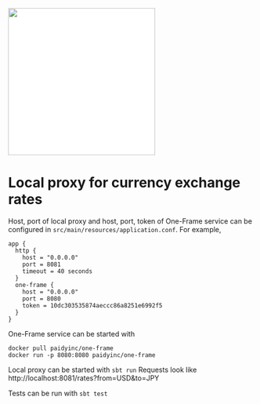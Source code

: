 <img src="/paidy.png?raw=true" width=300 style="background-color:white;">

# Local proxy for currency exchange rates

Host, port of local proxy and host, port, token of One-Frame service can be configured in `src/main/resources/application.conf`. For example,
```
app {
  http {
    host = "0.0.0.0"
    port = 8081
    timeout = 40 seconds
  }
  one-frame {
    host = "0.0.0.0"
    port = 8080
    token = 10dc303535874aeccc86a8251e6992f5
  }
}
```

One-Frame service can be started with
```
docker pull paidyinc/one-frame
docker run -p 8080:8080 paidyinc/one-frame
```

Local proxy can be started with `sbt run`
Requests look like http://localhost:8081/rates?from=USD&to=JPY

Tests can be run with `sbt test`